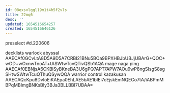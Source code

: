 ```yaml
---
id: 08exsvlggl19m1t4h5f2vls
title: 22mq6
desc: ''
updated: 1654516654257
created: 1654516646126
---
```



preselect #d.220606

decklists
  warlock abyssal
AAECAf0GCvLtA8D5A9D5A7CRBI21BNu5BOa9BPXHBJbUBJjUBArG+QOC+wOD+wOxnwTnoAT+tASWtwTcvQTivQSb1AQA
  mage naga ping
AAECAf0EBNjsA6CKBISyBKneBA3U6gPQ7APT7APW7AOu9wP8ngSIsgS8sgSHtwSWtwTcuQThuQSywQQA
  warrior control kazakusan
AAECAQcKpu8DvIoEiKAEpa0EhLAE5bAE1bIEi7cEjskEmNQECo7tA/iABPmMBPqMBImgBNKsBIy3BJa3BLLBBI7UBAA=
